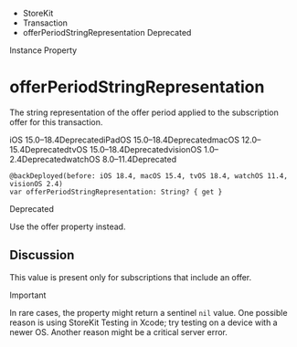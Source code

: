 

- StoreKit
- Transaction
-  offerPeriodStringRepresentation Deprecated

Instance Property

# offerPeriodStringRepresentation

The string representation of the offer period applied to the subscription offer for this transaction.

iOS 15.0–18.4DeprecatediPadOS 15.0–18.4DeprecatedmacOS 12.0–15.4DeprecatedtvOS 15.0–18.4DeprecatedvisionOS 1.0–2.4DeprecatedwatchOS 8.0–11.4Deprecated

``` source
@backDeployed(before: iOS 18.4, macOS 15.4, tvOS 18.4, watchOS 11.4, visionOS 2.4)
var offerPeriodStringRepresentation: String? { get }
```

Deprecated

Use the offer property instead.

## Discussion

This value is present only for subscriptions that include an offer.

Important

In rare cases, the property might return a sentinel `nil` value. One possible reason is using StoreKit Testing in Xcode; try testing on a device with a newer OS. Another reason might be a critical server error.

